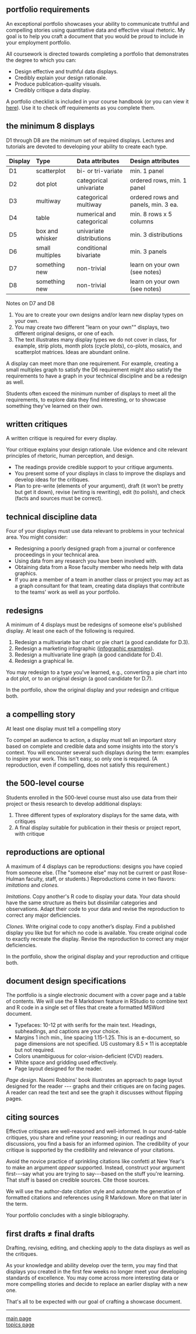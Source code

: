 
portfolio requirements
----------------------

An exceptional portfolio showcases your ability to communicate truthful and compelling stories using quantitative data and effective visual rhetoric. My goal is to help you craft a document that you would be proud to include in your employment portfolio.

All coursework is directed towards completing a portfolio that demonstrates the degree to which you can:

-   Design effective and truthful data displays.
-   Credibly explain your design rationale.
-   Produce publication-quality visuals.
-   Credibly critique a data display.

A portfolio checklist is included in your course handbook (or you can view it [here](../cm/folio-02_portfolio-checklist.pdf)). Use it to check off requirements as you complete them.

the minimum 8 displays
----------------------

D1 through D8 are the minimum set of required displays. Lectures and tutorials are devoted to developing your ability to create each type.

| Display | Type            | Data attributes           | Design attributes                   |
|:--------|:----------------|:--------------------------|:------------------------------------|
| D1      | scatterplot     | bi- or tri-variate        | min. 1 panel                        |
| D2      | dot plot        | categorical univariate    | ordered rows, min. 1 panel          |
| D3      | multiway        | categorical multiway      | ordered rows and panels, min. 3 ea. |
| D4      | table           | numerical and categorical | min. 8 rows x 5 columns             |
| D5      | box and whisker | univariate distributions  | min. 3 distributions                |
| D6      | small multiples | conditional bivariate     | min. 3 panels                       |
| D7      | something new   | non-trivial               | learn on your own (see notes)       |
| D8      | something new   | non-trivial               | learn on your own (see notes)       |

Notes on D7 and D8

1.  You are to create your own designs and/or learn new display types on your own.
2.  You may create two different "learn on your own"" displays, two different original designs, or one of each.
3.  The text illustrates many display types we do not cover in class, for example, strip plots, month plots (cycle plots), co-plots, mosaics, and scatterplot matrices. Ideas are abundant online.

A display can meet more than one requirement. For example, creating a small multiples graph to satisfy the D6 requirement might also satisfy the requirements to have a graph in your technical discipline and be a redesign as well.

Students often exceed the minimum number of displays to meet all the requirements, to explore data they find interesting, or to showcase something they've learned on their own.

written critiques
-----------------

A written critique is required for every display.

Your critique explains your design rationale. Use evidence and cite relevant principles of rhetoric, human perception, and design.

-   The readings provide credible support to your critique arguments.
-   You present some of your displays in class to improve the displays and develop ideas for the critiques.
-   Plan to pre-write (elements of your argument), draft (it won’t be pretty but get it down), revise (writing is rewriting), edit (to polish), and check (facts and sources must be correct).

technical discipline data
-------------------------

Four of your displays must use data relevant to problems in your technical area. You might consider:

-   Redesigning a poorly designed graph from a journal or conference proceedings in your technical area.
-   Using data from any research you have been involved with.
-   Obtaining data from a Rose faculty member who needs help with data graphics.
-   If you are a member of a team in another class or project you may act as a graph consultant for that team, creating data displays that contribute to the teams' work as well as your portfolio.

redesigns
---------

A minimum of 4 displays must be redesigns of someone else's published display. At least one each of the following is required.

1.  Redesign a multivariate bar chart or pie chart (a good candidate for D.3).
2.  Redesign a marketing infographic ([infographic examples](https://www.customermagnetism.com/infographics/what-is-an-infographic/)).
3.  Redesign a multivariate line graph (a good candidate for D.4).
4.  Redesign a graphical lie.

You may redesign to a type you've learned, e.g., converting a pie chart into a dot plot, or to an original design (a good candidate for D.7).

In the portfolio, show the original display and your redesign and critique both.

a compelling story
------------------

At least one display must tell a compelling story

To compel an audience to action, a display must tell an important story based on complete and credible data and some insights into the story's context. You will encounter several such displays during the term: examples to inspire your work. This isn't easy, so only one is required. (A reproduction, even if compelling, does not satisfy this requirement.)

the 500-level course
--------------------

Students enrolled in the 500-level course must also use data from their project or thesis research to develop additional displays:

1.  Three different types of exploratory displays for the same data, with critiques
2.  A final display suitable for publication in their thesis or project report, with critique

reproductions are optional
--------------------------

A maximum of 4 displays can be reproductions: designs you have copied from someone else. (The "someone else" may not be current or past Rose-Hulman faculty, staff, or students.) Reproductions come in two flavors: *imitations* and *clones.*

*Imitations.* Copy another's R code to display your data. Your data should have the same structure as theirs but dissimilar categories and observations. Adapt their code to your data and revise the reproduction to correct any major deficiencies.

*Clones.* Write original code to copy another’s display. Find a published display you like but for which no code is available. You create original code to exactly recreate the display. Revise the reproduction to correct any major deficiencies.

In the portfolio, show the original display and your reproduction and critique both.

document design specifications
------------------------------

The portfolio is a single electronic document with a cover page and a table of contents. We will use the R Markdown feature in RStudio to combine text and R code in a single set of files that create a formatted MSWord document.

-   Typefaces: 10-12 pt with serifs for the main text. Headings, subheadings, and captions are your choice.
-   Margins 1 inch min., line spacing 1.15-1.25. This is an e-document, so page dimensions are not specified. US customary 8.5 × 11 is acceptable but not required.
-   Colors unambiguous for color-vision-deficient (CVD) readers.
-   White space and gridding used effectively.
-   Page layout designed for the reader.

*Page design*. Naomi Robbins' book illustrates an approach to page layout designed for the reader --- graphs and their critiques are on facing pages. A reader can read the text and see the graph it discusses without flipping pages.

citing sources
--------------

Effective critiques are well-reasoned and well-informed. In our round-table critiques, you share and refine your reasoning; in our readings and discussions, you find a basis for an informed opinion. The credibility of your critique is supported by the credibility and relevance of your citations.

Avoid the novice practice of sprinkling citations like confetti at New Year's to make an argument *appear* supported. Instead, construct your argument first---say what you are trying to say---based on the stuff you're learning. That stuff is based on credible sources. Cite those sources.

We will use the author-date citation style and automate the generation of formatted citations and references using R Markdown. More on that later in the term.

Your portfolio concludes with a single bibliography.

first drafts ≠ final drafts
---------------------------

Drafting, revising, editing, and checking apply to the data displays as well as the critiques.

As your knowledge and ability develop over the term, you may find that displays you created in the first few weeks no longer meet your developing standards of excellence. You may come across more interesting data or more compelling stories and decide to replace an earlier display with a new one.

That's all to be expected with our goal of crafting a showcase document.

------------------------------------------------------------------------

[main page](../README.md)<br> [topics page](README-by-topic.md)
